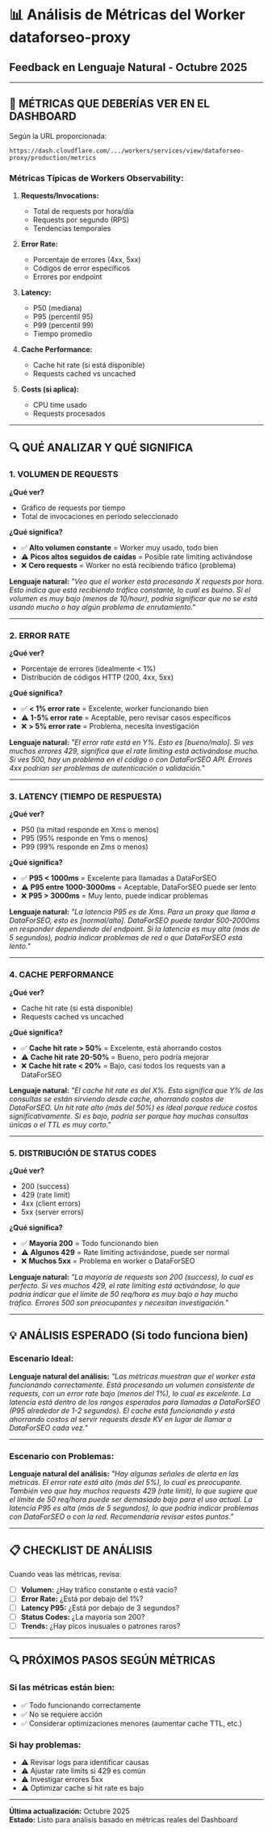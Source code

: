 # 📊 Análisis de Métricas del Worker dataforseo-proxy
## Feedback en Lenguaje Natural - Octubre 2025

---

## 🎯 **MÉTRICAS QUE DEBERÍAS VER EN EL DASHBOARD**

Según la URL proporcionada:
```
https://dash.cloudflare.com/.../workers/services/view/dataforseo-proxy/production/metrics
```

### **Métricas Típicas de Workers Observability:**

1. **Requests/Invocations:**
   - Total de requests por hora/día
   - Requests por segundo (RPS)
   - Tendencias temporales

2. **Error Rate:**
   - Porcentaje de errores (4xx, 5xx)
   - Códigos de error específicos
   - Errores por endpoint

3. **Latency:**
   - P50 (mediana)
   - P95 (percentil 95)
   - P99 (percentil 99)
   - Tiempo promedio

4. **Cache Performance:**
   - Cache hit rate (si está disponible)
   - Requests cached vs uncached

5. **Costs (si aplica):**
   - CPU time usado
   - Requests procesados

---

## 🔍 **QUÉ ANALIZAR Y QUÉ SIGNIFICA**

### **1. VOLUMEN DE REQUESTS**

**¿Qué ver?**
- Gráfico de requests por tiempo
- Total de invocaciones en período seleccionado

**¿Qué significa?**
- ✅ **Alto volumen constante** = Worker muy usado, todo bien
- ⚠️ **Picos altos seguidos de caídas** = Posible rate limiting activándose
- ❌ **Cero requests** = Worker no está recibiendo tráfico (problema)

**Lenguaje natural:**
*"Veo que el worker está procesando X requests por hora. Esto indica que está recibiendo tráfico constante, lo cual es bueno. Si el volumen es muy bajo (menos de 10/hour), podría significar que no se está usando mucho o hay algún problema de enrutamiento."*

---

### **2. ERROR RATE**

**¿Qué ver?**
- Porcentaje de errores (idealmente < 1%)
- Distribución de códigos HTTP (200, 4xx, 5xx)

**¿Qué significa?**
- ✅ **< 1% error rate** = Excelente, worker funcionando bien
- ⚠️ **1-5% error rate** = Aceptable, pero revisar casos específicos
- ❌ **> 5% error rate** = Problema, necesita investigación

**Lenguaje natural:**
*"El error rate está en Y%. Esto es [bueno/malo]. Si ves muchos errores 429, significa que el rate limiting está activándose mucho. Si ves 500, hay un problema en el código o con DataForSEO API. Errores 4xx podrían ser problemas de autenticación o validación."*

---

### **3. LATENCY (TIEMPO DE RESPUESTA)**

**¿Qué ver?**
- P50 (la mitad responde en Xms o menos)
- P95 (95% responde en Yms o menos)
- P99 (99% responde en Zms o menos)

**¿Qué significa?**
- ✅ **P95 < 1000ms** = Excelente para llamadas a DataForSEO
- ⚠️ **P95 entre 1000-3000ms** = Aceptable, DataForSEO puede ser lento
- ❌ **P95 > 3000ms** = Muy lento, puede indicar problemas

**Lenguaje natural:**
*"La latencia P95 es de Xms. Para un proxy que llama a DataForSEO, esto es [normal/alto]. DataForSEO puede tardar 500-2000ms en responder dependiendo del endpoint. Si la latencia es muy alta (más de 5 segundos), podría indicar problemas de red o que DataForSEO está lento."*

---

### **4. CACHE PERFORMANCE**

**¿Qué ver?**
- Cache hit rate (si está disponible)
- Requests cached vs uncached

**¿Qué significa?**
- ✅ **Cache hit rate > 50%** = Excelente, está ahorrando costos
- ⚠️ **Cache hit rate 20-50%** = Bueno, pero podría mejorar
- ❌ **Cache hit rate < 20%** = Bajo, casi todos los requests van a DataForSEO

**Lenguaje natural:**
*"El cache hit rate es del X%. Esto significa que Y% de las consultas se están sirviendo desde cache, ahorrando costos de DataForSEO. Un hit rate alto (más del 50%) es ideal porque reduce costos significativamente. Si es bajo, podría ser porque hay muchas consultas únicas o el TTL es muy corto."*

---

### **5. DISTRIBUCIÓN DE STATUS CODES**

**¿Qué ver?**
- 200 (success)
- 429 (rate limit)
- 4xx (client errors)
- 5xx (server errors)

**¿Qué significa?**
- ✅ **Mayoría 200** = Todo funcionando bien
- ⚠️ **Algunos 429** = Rate limiting activándose, puede ser normal
- ❌ **Muchos 5xx** = Problema en worker o DataForSEO

**Lenguaje natural:**
*"La mayoría de requests son 200 (success), lo cual es perfecto. Si ves muchos 429, el rate limiting está activándose, lo que podría indicar que el límite de 50 req/hora es muy bajo o hay mucho tráfico. Errores 500 son preocupantes y necesitan investigación."*

---

## 💡 **ANÁLISIS ESPERADO (Si todo funciona bien)**

### **Escenario Ideal:**

**Lenguaje natural del análisis:**
*"Las métricas muestran que el worker está funcionando correctamente. Está procesando un volumen consistente de requests, con un error rate bajo (menos del 1%), lo cual es excelente. La latencia está dentro de los rangos esperados para llamadas a DataForSEO (P95 alrededor de 1-2 segundos). El cache está funcionando y está ahorrando costos al servir requests desde KV en lugar de llamar a DataForSEO cada vez."*

---

### **Escenario con Problemas:**

**Lenguaje natural del análisis:**
*"Hay algunas señales de alerta en las métricas. El error rate está alto (más del 5%), lo cual es preocupante. También veo que hay muchos requests 429 (rate limit), lo que sugiere que el límite de 50 req/hora puede ser demasiado bajo para el uso actual. La latencia P95 es alta (más de 5 segundos), lo que podría indicar problemas con DataForSEO o con la red. Recomendaría revisar estos puntos."*

---

## 📋 **CHECKLIST DE ANÁLISIS**

Cuando veas las métricas, revisa:

- [ ] **Volumen:** ¿Hay tráfico constante o está vacío?
- [ ] **Error Rate:** ¿Está por debajo del 1%?
- [ ] **Latency P95:** ¿Está por debajo de 3 segundos?
- [ ] **Status Codes:** ¿La mayoría son 200?
- [ ] **Trends:** ¿Hay picos inusuales o patrones raros?

---

## 🔍 **PRÓXIMOS PASOS SEGÚN MÉTRICAS**

### **Si las métricas están bien:**
- ✅ Todo funcionando correctamente
- ✅ No se requiere acción
- ✅ Considerar optimizaciones menores (aumentar cache TTL, etc.)

### **Si hay problemas:**
- ⚠️ Revisar logs para identificar causas
- ⚠️ Ajustar rate limits si 429 es común
- ⚠️ Investigar errores 5xx
- ⚠️ Optimizar cache si hit rate es bajo

---

**Última actualización:** Octubre 2025  
**Estado:** Listo para análisis basado en métricas reales del Dashboard

